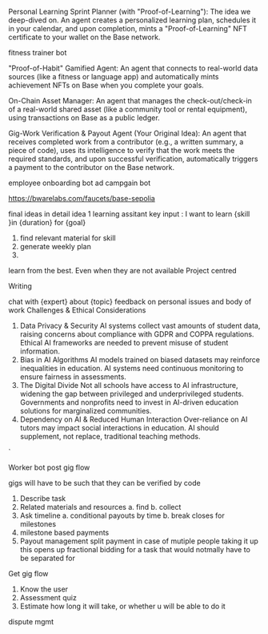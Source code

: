 Personal Learning Sprint Planner (with "Proof-of-Learning"): The idea we deep-dived on. An agent creates a personalized learning plan, schedules it in your calendar, and upon completion, mints a "Proof-of-Learning" NFT certificate to your wallet on the Base network.

fitness trainer bot

"Proof-of-Habit" Gamified Agent: An agent that connects to real-world data sources (like a fitness or language app) and automatically mints achievement NFTs on Base when you complete your goals.

On-Chain Asset Manager: An agent that manages the check-out/check-in of a real-world shared asset (like a community tool or rental equipment), using transactions on Base as a public ledger.

Gig-Work Verification & Payout Agent (Your Original Idea): An agent that receives completed work from a contributor (e.g., a written summary, a piece of code), uses its intelligence to verify that the work meets the required standards, and upon successful verification, automatically triggers a payment to the contributor on the Base network.

employee onboarding bot
ad campgain bot


https://bwarelabs.com/faucets/base-sepolia

final ideas in detail 
idea 1 learning assitant 
key input : I want to learn {skill }in {duration} for {goal}
1. find relevant material for skill
2.  generate weekly plan
3. 


learn from the best. Even when they are not available 
Project centred 

Writing 

chat with {expert} about {topic}
feedback on personal issues and body of work
Challenges & Ethical Considerations
1. Data Privacy & Security
AI systems collect vast amounts of student data, raising concerns about compliance with GDPR and COPPA regulations.
Ethical AI frameworks are needed to prevent misuse of student information.
2. Bias in AI Algorithms
AI models trained on biased datasets may reinforce inequalities in education.
AI systems need continuous monitoring to ensure fairness in assessments.
3. The Digital Divide
Not all schools have access to AI infrastructure, widening the gap between privileged and underprivileged students.
Governments and nonprofits need to invest in AI-driven education solutions for marginalized communities.
4. Dependency on AI & Reduced Human Interaction
Over-reliance on AI tutors may impact social interactions in education.
AI should supplement, not replace, traditional teaching methods.

`


Worker bot
post gig flow

gigs will have to be such that they can be verified by code 

1. Describe task
2. Related materials and resources 
    a. find
    b. collect
3. Ask timeline
    a. conditional payouts by time
    b. break closes for milestones
4. milestone based payments
5. Payout management
    split payment in case of mutiple people taking it up
    this opens up fractional bidding for a task that would notmally have to be separated for 


Get gig flow
1. Know the user 
2. Assessment quiz
3. Estimate how long it will take, or whether u will be able to do it


dispute mgmt
